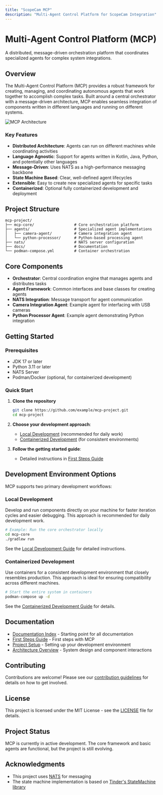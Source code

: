 ```yaml
---
title: "ScopeCam MCP"
description: "Multi-Agent Control Platform for ScopeCam Integration"
---
```


# Multi-Agent Control Platform (MCP)

A distributed, message-driven orchestration platform that coordinates specialized agents for complex system integrations.

## Overview

The Multi-Agent Control Platform (MCP) provides a robust framework for creating, managing, and coordinating autonomous agents that work together to accomplish complex tasks. Built around a central orchestrator with a message-driven architecture, MCP enables seamless integration of components written in different languages and running on different systems.

![MCP Architecture](https://via.placeholder.com/800x400?text=MCP+Architecture+Diagram)

### Key Features

- **Distributed Architecture**: Agents can run on different machines while coordinating activities
- **Language Agnostic**: Support for agents written in Kotlin, Java, Python, and potentially other languages
- **Message-Driven**: Uses NATS as a high-performance messaging backbone
- **State Machine Based**: Clear, well-defined agent lifecycles
- **Extensible**: Easy to create new specialized agents for specific tasks
- **Containerized**: Optional fully containerized development and deployment

## Project Structure

```
mcp-project/
├── mcp-core/                  # Core orchestration platform
├── agents/                    # Specialized agent implementations
│   ├── camera-agent/          # Camera integration agent
│   └── python-processor/      # Python-based processing agent
├── nats/                      # NATS server configuration
├── docs/                      # Documentation
└── podman-compose.yml         # Container orchestration
```

## Core Components

- **Orchestrator**: Central coordination engine that manages agents and distributes tasks
- **Agent Framework**: Common interfaces and base classes for creating agents
- **NATS Integration**: Message transport for agent communication
- **Camera Integration Agent**: Example agent for interfacing with USB cameras
- **Python Processor Agent**: Example agent demonstrating Python integration

## Getting Started

### Prerequisites

- JDK 17 or later
- Python 3.11 or later
- NATS Server
- Podman/Docker (optional, for containerized development)

### Quick Start

1. **Clone the repository**
   ```bash
   git clone https://github.com/example/mcp-project.git
   cd mcp-project
   ```

2. **Choose your development approach**:
   - [Local Development](/mcp/local-development-guide/) (recommended for daily work)
   - [Containerized Development](/mcp/containerized-development-guide/) (for consistent environments)

3. **Follow the getting started guide**:
   - Detailed instructions in [First Steps Guide](/mcp/getting-started/)

## Development Environment Options

MCP supports two primary development workflows:

### Local Development

Develop and run components directly on your machine for faster iteration cycles and easier debugging. This approach is recommended for daily development work.

```bash
# Example: Run the core orchestrator locally
cd mcp-core
./gradlew run
```

See the [Local Development Guide](/mcp/local-development-guide/) for detailed instructions.

### Containerized Development

Use containers for a consistent development environment that closely resembles production. This approach is ideal for ensuring compatibility across different machines.

```bash
# Start the entire system in containers
podman-compose up -d
```

See the [Containerized Development Guide](/mcp/containerized-development-guide/) for details.

## Documentation

- [Documentation Index](/mcp/README/) - Starting point for all documentation
- [First Steps Guide](/mcp/getting-started/) - First steps with MCP
- [Project Setup](/mcp/environment-setup/) - Setting up your development environment
- [Architecture Overview](/mcp/architecture/overview/) - System design and component interactions

## Contributing

Contributions are welcome! Please see our [contribution guidelines](/mcp/CONTRIBUTING/) for details on how to get involved.

## License

This project is licensed under the MIT License - see the [LICENSE](/mcp/LICENSE/) file for details.

## Project Status

MCP is currently in active development. The core framework and basic agents are functional, but the project is still evolving.

## Acknowledgments

- This project uses [NATS](https://nats.io/) for messaging
- The state machine implementation is based on [Tinder's StateMachine library](https://github.com/Tinder/StateMachine)
